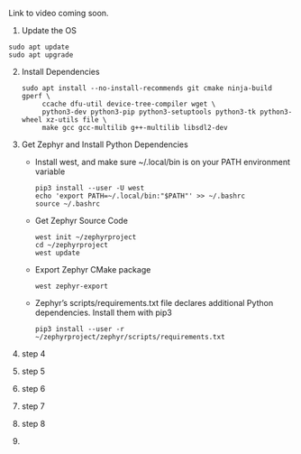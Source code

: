 Link to video coming soon.



1.  Update the OS

   ```
   sudo apt update
   sudo apt upgrade
   ```

   

2. Install Dependencies

   ```
   sudo apt install --no-install-recommends git cmake ninja-build gperf \
        ccache dfu-util device-tree-compiler wget \
        python3-dev python3-pip python3-setuptools python3-tk python3-wheel xz-utils file \
        make gcc gcc-multilib g++-multilib libsdl2-dev
   ```

   

3. Get Zephyr and Install Python Dependencies

   - Install west, and make sure ~/.local/bin is on your PATH environment variable

     ```
     pip3 install --user -U west
     echo 'export PATH=~/.local/bin:"$PATH"' >> ~/.bashrc
     source ~/.bashrc
     ```

     

   - Get Zephyr Source Code

     ```
     west init ~/zephyrproject
     cd ~/zephyrproject
     west update
     ```

     

   - Export Zephyr CMake package

     ```
     west zephyr-export
     ```

     

   - Zephyr’s scripts/requirements.txt file declares additional Python dependencies. Install them with pip3

     ```
     pip3 install --user -r ~/zephyrproject/zephyr/scripts/requirements.txt
     ```

     

4. step 4

5. step 5

6. step 6

7. step 7

8. step 8

9. 